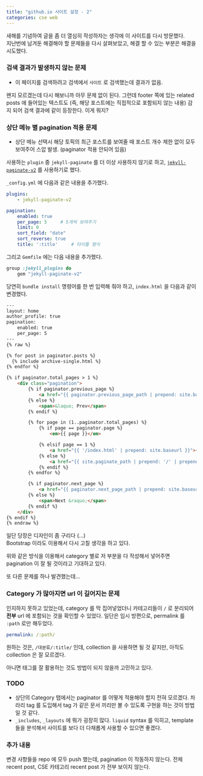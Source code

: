 ```yaml
---
title: "github.io 사이트 설정 - 2"
categories: cse web
---
```


새해를 기념하여 글을 좀 더 열심히 작성하자는 생각에 이 사이트를 다시 방문했다.  
지난번에 남겨둔 해결해야 할 문제들을 다시 살펴보았고, 해결 할 수 있는 부분은 해결을 시도했다.

### 검색 결과가 발생하지 않는 문제
- 이 페이지를 검색하려고 검색에서 `사이트` 로 검색했는데 결과가 없음.

왠지 모르겠는데 다시 해보니까 아무 문제 없이 된다.
그런데 footer 쪽에 있는 related posts 에 들어있는 텍스트도 (즉, 해당 포스트에는 직접적으로 포함되지 않는 내용) 감지 되어 검색 결과에 같이 등장한다. 이게 뭐지?

### 상단 메뉴 별 pagination 적용 문제
- 상단 메뉴 선택시 해당 토픽의 최근 포스트를 보여줄 때 포스트 개수 제한 없이 모두 보여주어 스압 발생. (paginator 적용 안되어 있음)

사용하는 `plugin` 중 `jekyll-paginate` 를 더 이상 사용하지 않기로 하고, [`jekyll-paginate-v2`](https://github.com/sverrirs/jekyll-paginate-v2) 를 사용하기로 했다.

`_config.yml` 에 다음과 같은 내용을 추가했다.

```yml
plugins:
    - jekyll-paginate-v2

pagination:
    enabled: true
    per_page: 5     # 5개씩 보여주기
    limit: 0
    sort_field: "date"
    sort_reverse: true
    title: ':title'     # 타이틀 형식
```

그리고 `Gemfile` 에는 다음 내용을 추가했다.

```ruby
group :jekyll_plugins do
    gem "jekyll-paginate-v2"
```

당연히 `bundle install` 명령어를 한 번 입력해 줘야 하고, `index.html` 을 다음과 같이 변경했다.

```html
---
layout: home
author_profile: true
pagination:
    enabled: true
    per_page: 5
---
{% raw %}

{% for post in paginator.posts %}
  {% include archive-single.html %}
{% endfor %}

{% if paginator.total_pages > 1 %}
    <div class="pagination">
        {% if paginator.previous_page %}
            <a href="{{ paginator.previous_page_path | prepend: site.baseurl | replace: '//', '/' }}">&laquo; Prev</a>
        {% else %}
            <span>&laquo; Prev</span>
        {% endif %}

        {% for page in (1..paginator.total_pages) %}
            {% if page == paginator.page %}
                <em>{{ page }}</em>

            {% elsif page == 1 %} 
                <a href="{{ '/index.html' | prepend: site.baseurl }}">{{ page }}</a>
            {% else %}
                <a href="{{ site.paginate_path | prepend: '/' | prepend: site.baseurl | replace: '//', '/' | replace: ':num', page }}">{{ page }}</a>     
            {% endif %}
        {% endfor %}

        {% if paginator.next_page %}
            <a href="{{ paginator.next_page_path | prepend: site.baseurl | replace: '//', '/' }}">Next &raquo;</a>
        {% else %}
            <span>Next &raquo;</span>
        {% endif %}
    </div>
{% endif %}
{% endraw %}
```

일단 당장은 디자인이 좀 구리다 (...)  
Bootstrap 이라도 이용해서 다시 고칠 생각을 하고 있다.

위와 같은 방식을 이용해서 category 별로 저 부분을 다 작성해서 넣어주면 pagination 이 잘 될 것이라고 기대하고 있다.

또 다른 문제를 하나 발견했는데...

### Category 가 많아지면 url 이 길어지는 문제
인지하지 못하고 있었는데, category 를 막 집어넣었더니 카테고리들이 `/` 로 분리되어 **전부** url 에 포함되는 것을 확인할 수 있었다. 일단은 임시 방편으로, permalink 를 `:path` 로만 해두었다.

```yml
permalink: /:path/
```

원하는 것은, `/대분류/:title/` 인데, collection 을 사용하면 될 것 같지만, 아직도 collection 은 잘 모르겠다.

아니면 태그를 잘 활용하는 것도 방법이 되지 않을까 고민하고 있다.


### TODO

- 상단의 Category 탭에서는 paginator 를 어떻게 적용해야 할지 전혀 모르겠다. 차라리 tag 를 도입해서 tag 가 같은 문서 끼리만 볼 수 있도록 구현을 하는 것이 방법일 것 같다.
- `_includes`, `_layouts` 에 뭐가 굉장히 많다. `liquid` syntax 를 익히고, template 들을 분석해서 사이트를 보다 더 다채롭게 사용할 수 있으면 좋겠다.


### 추가 내용

변경 사항들을 repo 에 모두 push 했는데, pagination 이 작동하지 않는다. 전체 recent post, CSE 카테고리 recent post 가 전부 보이지 않는다.